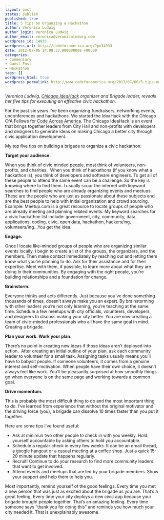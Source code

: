 ```yaml
---
layout: post
status: publish
published: true
title: 5 Tips on Organzing a Hackathon
author: Veronica Ludwig
author_login: Veronica Ludwig
author_email: veronica@veronicaludwig.com
wordpress_id: 14933
wordpress_url: http://codeforamerica.org/?p=14933
date: 2012-07-06 14:08:33.000000000 +00:00
categories:
- Commentary
- Guest Post
- Hackathon
tags: []
wordpress_html: true
wordpress_permalink: http://www.codeforamerica.org/2012/07/06/5-tips-on-organzing-a-hackathon/
---
```


<p><em>Veronica Ludwig, <a href="http://ideahackchicago.com/" target="_blank">Chicago IdeaHack</a> organizer and Brigade leader, reveals her five tips for executing an effective civic hackathon.</em></p>
<p>For the past six years I’ve been organizing fundraisers, networking events, unconferences and hackathons. We started the IdeaHack with the Chicago CfA Fellows for <a href="http://codeforamerica.org/code-across-america/" target="_blank">Code Across America</a>. The Chicago IdeaHack is an event that brings together leaders from City Hall and non-profits with developers and designers to generate ideas on making Chicago a better city through civic application development.</p>
<p>My top five tips on building a brigade to organize a civic hackathon:</p>
<p><strong>Target your audience.</strong></p>
<p>When you think of civic minded people, most think of volunteers, non-profits, and charities.  When you think of hackathons (if you know what a hackathon is), you think of developers and software engineers. To get all of these people to attend the same event can be a challenge. So the key is knowing where to find them. I usually scour the internet with keyword searches to find people who are already organizing events and meetups. These are the people who are just as passionate about these subjects and are the best people to help with initial organization and crowd sourcing. Example: Meetup.com is a great resource to locate groups of people who are already meeting and planning related events. My keyword searches for a civic hackathon list include: government, city, community, data, applications, coding, civic, open data, hackathon, hackers/ing, volunteers/ing…You get the idea.</p>
<p><strong>Engage.</strong></p>
<p>Once I locate like-minded groups of people who are organizing similar events locally, I begin to create a list of the groups, the organizers, and the members. Then make contact immediately by reaching out and letting them know what you’re planning to do. Ask for their assistance and for their expertise. Meet with them, if possible, to learn more about what they are doing in their communities. By engaging with the right people, you’re building relationships and a foundation for change.</p>
<p><strong>Brainstorm.</strong></p>
<p>Everyone thinks and acts differently. Just because you’ve done something thousands of times, doesn’t always make you an expert. By brainstorming with other leaders you’re not only learning, you’re teaching at the same time. Schedule a few meetups with city officials, volunteers, developers, and designers to discuss making your city better. You are now creating a team of civic-minded professionals who all have the same goal in mind. Creating a brigade.</p>
<p><strong>Plan your work. Work your plan.</strong></p>
<p>There’s no point in creating new ideas if those ideas aren’t deployed into action.  After creating an initial outline of your plan, ask each community leader to volunteer for a small task. Assigning tasks usually means you’ll have to babysit people. If someone volunteers, it comes from a genuine interest and self-motivation. When people have their own choice, it doesn’t always feel like work. You’ll be pleasantly surprised at how smoothly things go when everyone is on the same page and working towards a common goal.</p>
<p><strong>Drive momentum.</strong></p>
<p>This is probably the most difficult thing to do and the most important thing to do. I’ve learned from experience that without the original motivator and the driving force (you), a brigade can dissolve 10 times faster than you put it together.</p>
<p>Here are some tips I’ve found useful:</p>
<ul>
<li>Ask at minimun two other people to check in with you weekly. Hold yourself accountable by asking others to hold you accountable.</li>
<li>Schedule a regular check in every few weeks. It can be an email thread, a google hangout or a casual meeting at a coffee shop. Just a quick 15-20 minute update that happens regularly.</li>
<li>Recruit! Continue to do your research to find more community leaders that want to get involved.</li>
<li>Attend events and meetups that are led by your brigade members. Show your support and help them to help you.</li>
</ul>
<p>Most importantly, remind yourself of the good feelings. Every time you met a new person that was just as excited about the brigade as you are. That’s a great feeling. Every time your city deploys a new civic app because your brigade brought people together. That’s an amazing feeling. Every time someone says “thank you for doing this” and reminds you how much your city needed it. That is unexplainably awesome.</p>
